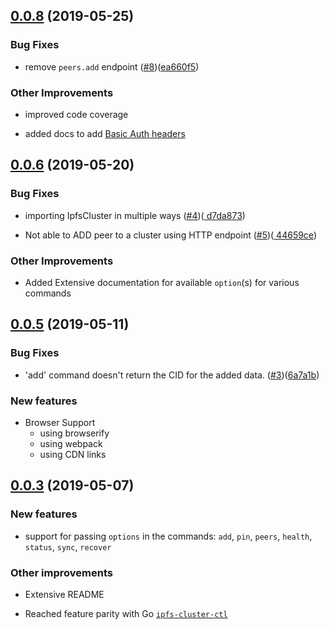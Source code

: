 ## [0.0.8](https://github.com/cluster-labs/ipfs-cluster-api/compare/v0.0.6...v0.0.8) (2019-05-25)

### Bug Fixes

- remove `peers.add` endpoint ([#8](https://github.com/cluster-labs/ipfs-cluster-api/issues/8))([ea660f5](https://github.com/cluster-labs/ipfs-cluster-api/commit/ea660f5b77389c78e2b07ea080035c4530827dce))

### Other Improvements

- improved code coverage

- added docs to add [Basic Auth headers](https://github.com/cluster-labs/ipfs-cluster-api#custom-headers) 

## [0.0.6](https://github.com/cluster-labs/ipfs-cluster-api/compare/v0.0.5...v0.0.6) (2019-05-20)

### Bug Fixes

- importing IpfsCluster in multiple ways ([#4](https://github.com/cluster-labs/ipfs-cluster-api/issues/4))([
d7da873](https://github.com/cluster-labs/ipfs-cluster-api/commit/d7da873c9615cf60a0a829bd02b45965c1455e89))

- Not able to ADD peer to a cluster using HTTP endpoint ([#5](https://github.com/cluster-labs/ipfs-cluster-api/issues/5))([
44659ce](https://github.com/cluster-labs/ipfs-cluster-api/commit/44659cedca17dc97bde7e4508e64dd3470d004ac))

### Other Improvements

-   Added Extensive documentation for available `option`(s) for various commands

## [0.0.5](https://github.com/cluster-labs/ipfs-cluster-api/compare/v0.0.3...v0.0.5) (2019-05-11)

### Bug Fixes

- 'add' command doesn't return the CID for the added data. ([#3](https://github.com/cluster-labs/ipfs-cluster-api/issues/3))([6a7a1b](https://github.com/cluster-labs/ipfs-cluster-api/commit/6a7a1b5899f2c3e37ccd0bd0766f51aec0e721a4))

### New features

- Browser Support
    - using browserify
    - using webpack
    - using CDN links

## [0.0.3](https://github.com/cluster-labs/ipfs-cluster-api/compare/v0.0.2...v0.0.3) (2019-05-07)

### New features

- support for passing `options` in the commands: `add`, `pin`, `peers`, `health`, `status`, `sync`, `recover`

### Other improvements

- Extensive README

- Reached feature parity with Go [`ipfs-cluster-ctl`](https://cluster.ipfs.io/documentation/ipfs-cluster-ctl/)